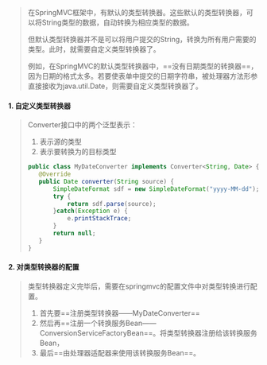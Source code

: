 >在SpringMVC框架中，有默认的类型转换器。这些默认的类型转换器，可以将String类型的数据，自动转换为相应类型的数据。
>
>但默认类型转换器并不是可以将用户提交的String，转换为所有用户需要的类型。此时，就需要自定义类型转换器了。
>
>例如，在SpringMVC的默认类型转换器中，==没有日期类型的转换器==，因为日期的格式太多。若要使表单中提交的日期字符串，被处理器方法形参直接接收为java.util.Date，则需要自定义类型转换器了。

#### 1. 自定义类型转换器

>Converter接口中的两个泛型表示：
>
>1. 表示源的类型
>2. 表示要转换为的目标类型
>
>```java
>public class MyDateConverter implements Converter<String, Date> {
>    @Override
>    public Date converter(String source) {
>        SimpleDateFormat sdf = new SimpleDateFormat("yyyy-MM-dd");
>        try {
>            return sdf.parse(source);
>        }catch(Exception e) {
>            e.printStackTrace;
>        }
>        return null;
>    }
>}
>```

#### 2. 对类型转换器的配置

>类型转换器定义完毕后，需要在springmvc的配置文件中对类型转换进行配置。
>
>1. 首先要==注册类型转换器——MyDateConverter==
>2. 然后再==注册一个转换服务Bean——ConversionServiceFactoryBean==。将类型转换器注册给该转换服务Bean，
>3. 最后==由处理器适配器来使用该转换服务Bean==。

